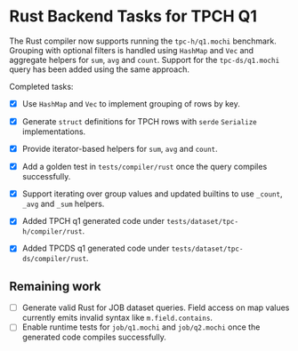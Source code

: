 # Rust Backend Tasks for TPCH Q1

The Rust compiler now supports running the `tpc-h/q1.mochi` benchmark. Grouping with optional filters is handled using `HashMap` and `Vec` and aggregate helpers for `sum`, `avg` and `count`. Support for the `tpc-ds/q1.mochi` query has been added using the same approach.

Completed tasks:

- [x] Use `HashMap` and `Vec` to implement grouping of rows by key.
- [x] Generate `struct` definitions for TPCH rows with `serde` `Serialize` implementations.
- [x] Provide iterator-based helpers for `sum`, `avg` and `count`.
- [x] Add a golden test in `tests/compiler/rust` once the query compiles successfully.
- [x] Support iterating over group values and updated builtins to use `_count`, `_avg` and `_sum` helpers.
- [x] Added TPCH q1 generated code under `tests/dataset/tpc-h/compiler/rust`.

- [x] Added TPCDS q1 generated code under `tests/dataset/tpc-ds/compiler/rust`.

## Remaining work

- [ ] Generate valid Rust for JOB dataset queries. Field access on map values
  currently emits invalid syntax like `m.field.contains`.
- [ ] Enable runtime tests for `job/q1.mochi` and `job/q2.mochi` once the
  generated code compiles successfully.
